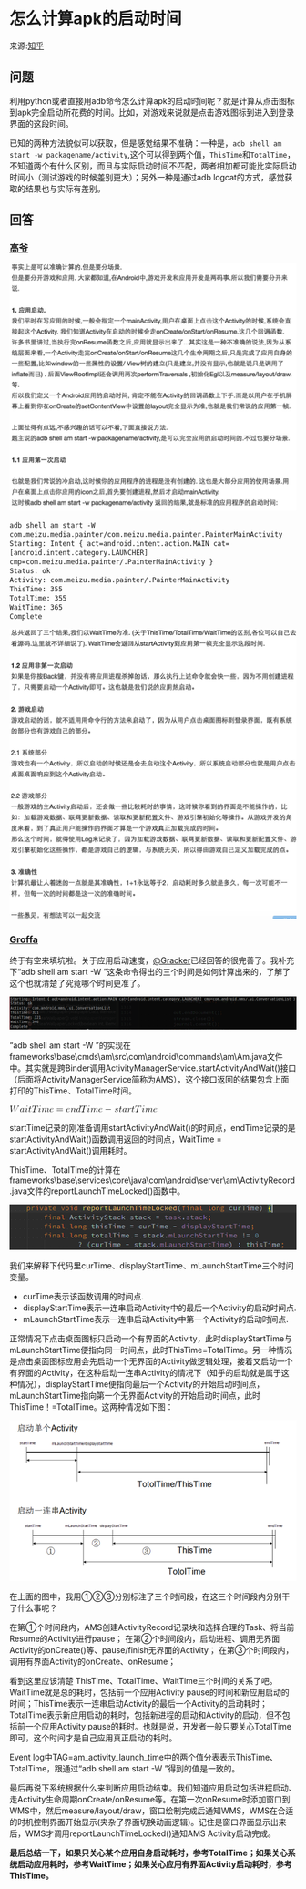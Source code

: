 # 怎么计算apk的启动时间

来源:[知乎](https://www.zhihu.com/question/35487841)

## 问题

利用python或者直接用adb命令怎么计算apk的启动时间呢？就是计算从点击图标到apk完全启动所花费的时间。比如，对游戏来说就是点击游戏图标到进入到登录界面的这段时间。

已知的两种方法貌似可以获取，但是感觉结果不准确：一种是，`adb shell am start -w packagename/activity`,这个可以得到两个值，`ThisTime`和`TotalTime`，不知道两个有什么区别，而且与实际启动时间不匹配，两者相加都可能比实际启动时间小（测试游戏的时候差别更大）；另外一种是通过adb logcat的方式，感觉获取的结果也与实际有差别。

## 回答

### [高爷](https://www.zhihu.com/people/gracker)

![](1/1.png)

```
adb shell am start -W com.meizu.media.painter/com.meizu.media.painter.PainterMainActivity
Starting: Intent { act=android.intent.action.MAIN cat=[android.intent.category.LAUNCHER] cmp=com.meizu.media.painter/.PainterMainActivity }
Status: ok
Activity: com.meizu.media.painter/.PainterMainActivity
ThisTime: 355
TotalTime: 355
WaitTime: 365
Complete
```

![](1/2.png)

### [Groffa](https://www.zhihu.com/people/guo-qi-fa)

终于有空来填坑啦。关于应用启动速度，[@Gracker](http://www.zhihu.com/people/gracker)已经回答的很完善了。我补充下“adb shell am start -W ”这条命令得出的三个时间是如何计算出来的，了解了这个也就清楚了究竟哪个时间更准了。

![](1/3.png)

“adb shell am start -W ”的实现在frameworks\base\cmds\am\src\com\android\commands\am\Am.java文件中。其实就是跨Binder调用ActivityManagerService.startActivityAndWait()接口（后面将ActivityManagerService简称为AMS），这个接口返回的结果包含上面打印的ThisTime、TotalTime时间。

![](1/4.png)

startTime记录的刚准备调用startActivityAndWait()的时间点，endTime记录的是startActivityAndWait()函数调用返回的时间点，WaitTime = startActivityAndWait()调用耗时。

ThisTime、TotalTime的计算在frameworks\base\services\core\java\com\android\server\am\ActivityRecord.java文件的reportLaunchTimeLocked()函数中。

![](1/5.png)

我们来解释下代码里curTime、displayStartTime、mLaunchStartTime三个时间变量。

* curTime表示该函数调用的时间点.
* displayStartTime表示一连串启动Activity中的最后一个Activity的启动时间点.
* mLaunchStartTime表示一连串启动Activity中第一个Activity的启动时间点.

正常情况下点击桌面图标只启动一个有界面的Activity，此时displayStartTime与mLaunchStartTime便指向同一时间点，此时ThisTime=TotalTime。另一种情况是点击桌面图标应用会先启动一个无界面的Activity做逻辑处理，接着又启动一个有界面的Activity，在这种启动一连串Activity的情况下（知乎的启动就是属于这种情况），displayStartTime便指向最后一个Activity的开始启动时间点，mLaunchStartTime指向第一个无界面Activity的开始启动时间点，此时ThisTime！=TotalTime。这两种情况如下图：

![](1/6.png)

在上面的图中，我用①②③分别标注了三个时间段，在这三个时间段内分别干了什么事呢？

在第①个时间段内，AMS创建ActivityRecord记录块和选择合理的Task、将当前Resume的Activity进行pause；
在第②个时间段内，启动进程、调用无界面Activity的onCreate()等、pause/finish无界面的Activity；
在第③个时间段内，调用有界面Activity的onCreate、onResume；

看到这里应该清楚 ThisTime、TotalTime、WaitTime三个时间的关系了吧。WaitTime就是总的耗时，包括前一个应用Activity pause的时间和新应用启动的时间；ThisTime表示一连串启动Activity的最后一个Activity的启动耗时；TotalTime表示新应用启动的耗时，包括新进程的启动和Activity的启动，但不包括前一个应用Activity pause的耗时。也就是说，开发者一般只要关心TotalTime即可，这个时间才是自己应用真正启动的耗时。

Event log中TAG=am_activity_launch_time中的两个值分表表示ThisTime、TotalTime，跟通过“adb shell am start -W ”得到的值是一致的。

最后再说下系统根据什么来判断应用启动结束。我们知道应用启动包括进程启动、走Activity生命周期onCreate/onResume等。在第一次onResume时添加窗口到WMS中，然后measure/layout/draw，窗口绘制完成后通知WMS，WMS在合适的时机控制界面开始显示(夹杂了界面切换动画逻辑)。记住是窗口界面显示出来后，WMS才调用reportLaunchTimeLocked()通知AMS Activity启动完成。

**最后总结一下，如果只关心某个应用自身启动耗时，参考TotalTime；如果关心系统启动应用耗时，参考WaitTime；如果关心应用有界面Activity启动耗时，参考ThisTime。**



